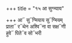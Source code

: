 +++
title = "१५ आ सुग्म्याय"

+++
आ᳓ सु᳓ग्मियाय सु᳓ग्मियम्  
प्राता᳓ र᳓थेन अश्वि᳓ना वा सक्ष᳓णी  
हुवे᳓ पिते᳓व सो᳓भरी